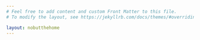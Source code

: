 ```yaml
---
# Feel free to add content and custom Front Matter to this file.
# To modify the layout, see https://jekyllrb.com/docs/themes/#overriding-theme-defaults

layout: nobutthehome
---
```

